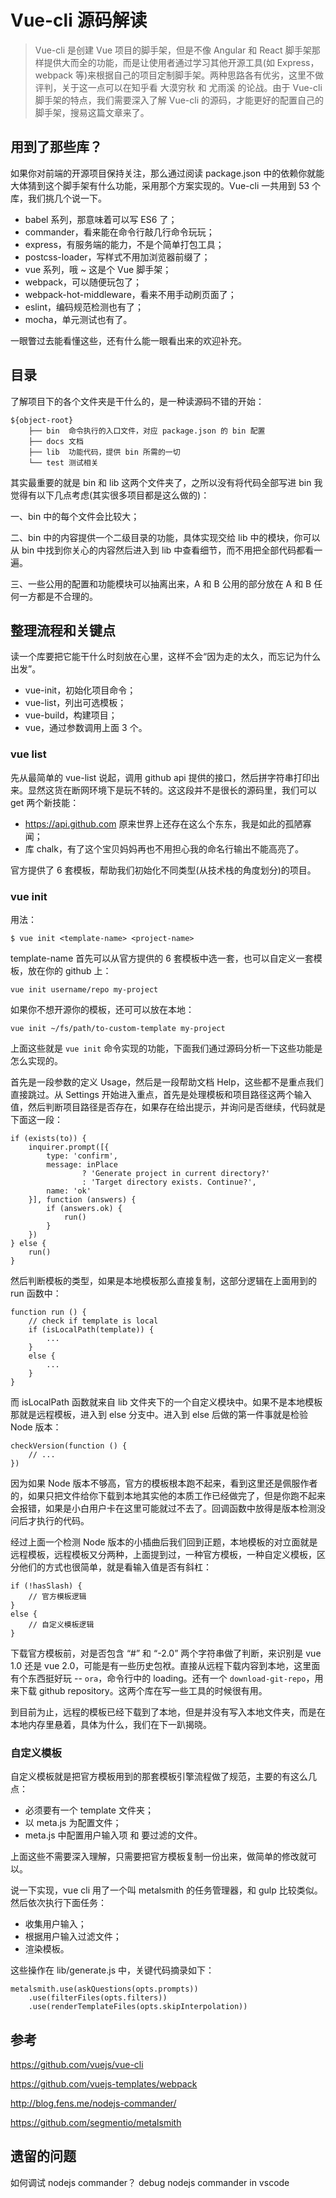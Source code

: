 # Vue-cli 源码解读

> Vue-cli 是创建 Vue 项目的脚手架，但是不像 Angular 和 React 脚手架那样提供大而全的功能，而是让使用者通过学习其他开源工具(如 Express，webpack 等)来根据自己的项目定制脚手架。两种思路各有优劣，这里不做评判，关于这一点可以在知乎看 大漠穷秋 和 尤雨溪 的论战。由于 Vue-cli 脚手架的特点，我们需要深入了解 Vue-cli 的源码，才能更好的配置自己的脚手架，搜易这篇文章来了。

## 用到了那些库？

如果你对前端的开源项目保持关注，那么通过阅读 package.json 中的依赖你就能大体猜到这个脚手架有什么功能，采用那个方案实现的。Vue-cli 一共用到 53 个库，我们挑几个说一下。

- babel 系列，那意味着可以写 ES6 了；
- commander，看来能在命令行敲几行命令玩玩；
- express，有服务端的能力，不是个简单打包工具；
- postcss-loader，写样式不用加浏览器前缀了；
- vue 系列，哦 ~ 这是个 Vue 脚手架；
- webpack，可以随便玩包了；
- webpack-hot-middleware，看来不用手动刷页面了；
- eslint，编码规范检测也有了；
- mocha，单元测试也有了。

一眼瞥过去能看懂这些，还有什么能一眼看出来的欢迎补充。

## 目录

了解项目下的各个文件夹是干什么的，是一种读源码不错的开始：

    ${object-root}
        ├── bin  命令执行的入口文件，对应 package.json 的 bin 配置
        ├── docs 文档
        ├── lib  功能代码，提供 bin 所需的一切
        └── test 测试相关
    
其实最重要的就是 bin 和 lib 这两个文件夹了，之所以没有将代码全部写进 bin 我觉得有以下几点考虑(其实很多项目都是这么做的)：

一、bin 中的每个文件会比较大；

二、bin 中的内容提供一个二级目录的功能，具体实现交给 lib 中的模块，你可以从 bin 中找到你关心的内容然后进入到 lib 中查看细节，而不用把全部代码都看一遍。

三、一些公用的配置和功能模块可以抽离出来，A 和 B 公用的部分放在 A 和 B 任何一方都是不合理的。

## 整理流程和关键点

读一个库要把它能干什么时刻放在心里，这样不会“因为走的太久，而忘记为什么出发”。

- vue-init，初始化项目命令；
- vue-list，列出可选模板；
- vue-build，构建项目；
- vue，通过参数调用上面 3 个。

### vue list

先从最简单的 vue-list 说起，调用 github api 提供的接口，然后拼字符串打印出来。显然这货在断网环境下是玩不转的。这这段并不是很长的源码里，我们可以 get 两个新技能：

- https://api.github.com 原来世界上还存在这么个东东，我是如此的孤陋寡闻；
- 库 chalk，有了这个宝贝妈妈再也不用担心我的命名行输出不能高亮了。

官方提供了 6 套模板，帮助我们初始化不同类型(从技术栈的角度划分)的项目。

### vue init

用法：

    $ vue init <template-name> <project-name>

template-name 首先可以从官方提供的 6 套模板中选一套，也可以自定义一套模板，放在你的 github 上：

    vue init username/repo my-project

如果你不想开源你的模板，还可可以放在本地：

    vue init ~/fs/path/to-custom-template my-project

上面这些就是 `vue init` 命令实现的功能，下面我们通过源码分析一下这些功能是怎么实现的。

首先是一段参数的定义 Usage，然后是一段帮助文档 Help，这些都不是重点我们直接跳过。从 Settings 开始进入重点，首先是处理模板和项目路径这两个输入值，然后判断项目路径是否存在，如果存在给出提示，并询问是否继续，代码就是下面这一段：

    if (exists(to)) {
        inquirer.prompt([{
            type: 'confirm',
            message: inPlace
                    ? 'Generate project in current directory?'
                    : 'Target directory exists. Continue?',
            name: 'ok'
        }], function (answers) {
            if (answers.ok) {
                run()
            }
        })
    } else {
        run()
    }

然后判断模板的类型，如果是本地模板那么直接复制，这部分逻辑在上面用到的 run 函数中：

    function run () {
        // check if template is local
        if (isLocalPath(template)) {
            ...
        }
        else {
            ...
        }
    }

而 isLocalPath 函数就来自 lib 文件夹下的一个自定义模块中。如果不是本地模板那就是远程模板，进入到 else 分支中。进入到 else 后做的第一件事就是检验 Node 版本：

    checkVersion(function () {
        // ...
    })

因为如果 Node 版本不够高，官方的模板根本跑不起来，看到这里还是佩服作者的，如果只把文件给你下载到本地其实他的本质工作已经做完了，但是你跑不起来会报错，如果是小白用户卡在这里可能就过不去了。回调函数中放得是版本检测没问后才执行的代码。

经过上面一个检测 Node 版本的小插曲后我们回到正题，本地模板的对立面就是远程模板，远程模板又分两种，上面提到过，一种官方模板，一种自定义模板，区分他们的方式也很简单，就是看输入值是否有斜杠：

    if (!hasSlash) {
        // 官方模板逻辑
    }
    else {
        // 自定义模板逻辑
    }

下载官方模板前，对是否包含 “#” 和 “-2.0” 两个字符串做了判断，来识别是 vue 1.0 还是 vue 2.0，可能是有一些历史包袱。直接从远程下载内容到本地，这里面有个东西挺好玩 -- `ora`，命令行中的 loading。还有一个 `download-git-repo`，用来下载 github repository。这两个库在写一些工具的时候很有用。

到目前为止，远程的模板已经下载到了本地，但是并没有写入本地文件夹，而是在本地内存里悬着，具体为什么，我们在下一趴揭晓。

### 自定义模板

自定义模板就是把官方模板用到的那套模板引擎流程做了规范，主要的有这么几点：

- 必须要有一个 template 文件夹；
- 以 meta.js 为配置文件；
- meta.js 中配置用户输入项 和 要过滤的文件。

上面这些不需要深入理解，只需要把官方模板复制一份出来，做简单的修改就可以。

说一下实现，vue cli 用了一个叫 metalsmith 的任务管理器，和 gulp 比较类似。然后依次执行下面任务：

- 收集用户输入；
- 根据用户输入过滤文件；
- 渲染模板。

这些操作在 lib/generate.js 中，关键代码摘录如下：

    metalsmith.use(askQuestions(opts.prompts))
        .use(filterFiles(opts.filters))
        .use(renderTemplateFiles(opts.skipInterpolation))

## 参考

https://github.com/vuejs/vue-cli

https://github.com/vuejs-templates/webpack

http://blog.fens.me/nodejs-commander/

https://github.com/segmentio/metalsmith


## 遗留的问题

如何调试 nodejs commander？ debug nodejs commander in vscode 